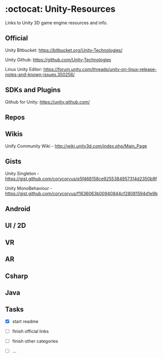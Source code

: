 # :octocat: Unity-Resources 

Links to Unity 3D game engine resources and info.


## Official

Unity Bitbucket:        https://bitbucket.org/Unity-Technologies/

Unity Github:           https://github.com/Unity-Technologies

Linux Unity Editor:     https://forum.unity.com/threads/unity-on-linux-release-notes-and-known-issues.350256/

## SDKs and Plugins

Github for Unity:       https://unity.github.com/


## Repos


## Wikis

Unify Community Wiki -  http://wiki.unity3d.com/index.php/Main_Page


## Gists

Unity Singleton -       https://gist.github.com/corycorvus/e5f468158ce9255384957314d2350b9f

Unity MonoBehaviour -   https://gist.github.com/corycorvus/f1636063b00940844cf28081594d1e9b


## Android


## UI / 2D


## VR


## AR


## Csharp


## Java


## Tasks

- [x] start readme
- [ ] finish official links
- [ ] finish other categories
- [ ] ...

